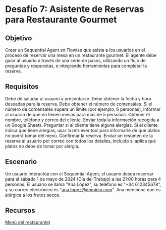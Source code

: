 # Desafío 7: Asistente de Reservas para Restaurante Gourmet

## Objetivo

Crear un Sequential Agent en Flowise que asista a los usuarios en el proceso de reservar una mesa en un restaurante gourmet. El agente debe guiar al usuario a través de una serie de pasos, utilizando un flujo de preguntas y respuestas, e integrando herramientas para completar la reserva.

## Requisitos

Debe de saludar al usuario y presentarse.
Debe obtener la fecha y hora deseadas para la reserva.
Debe obtener el número de comensales.
Si el número de comensales supera un límite (por ejemplo, 6 personas), informar al usuario de que no tienen mesas para más de 5 personas.
Obtener el nombre, teléfono y correo del cliente.
Enviar toda la información recogida a un Google Sheets.
Preguntar si el cliente tiene alguna alergias.
Si el cliente indica que tiene alergias, usar la retriever tool para informarle de qué platos no podrá tomar del menú.
Confirmar la reserva.
Enviar un resumen de la reserva al usuario por correo con todos los detalles, incluido si aplica qué platos no debe de tomar por alergia.

## Escenario
Un usuario interactúa con el Sequential Agent, el usuario desea reservar para el sábado 1 de mayo de 2024 (Día del Trabajo) a las 21:00 horas para 4 personas. El usuario se llama "Ana López", su teléfono es "+34 612345678", y su correo electrónico es "ana.lopez@dominio.com". Ana menciona que es alérgica a los frutos secos.

## Recursos

[Menú del restaurante](../../../pdf/menu.degustacion.pdf))